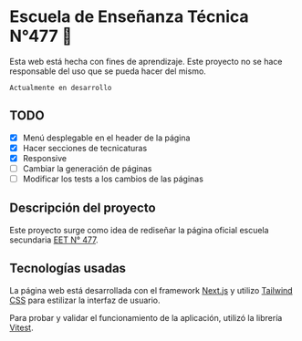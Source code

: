 # Escuela de Enseñanza Técnica N°477 🏫

Esta web está hecha con fines de aprendizaje. Este proyecto no se hace responsable del uso que se pueda hacer del mismo.

`Actualmente en desarrollo`

## TODO

- [x] Menú desplegable en el header de la página
- [x] Hacer secciones de tecnicaturas
- [x] Responsive
- [ ] Cambiar la generación de páginas
- [ ] Modificar los tests a los cambios de las páginas

## Descripción del proyecto

Este proyecto surge como idea de rediseñar la página oficial escuela secundaria [EET N° 477](https://escuelatecnica477.com).

## Tecnologías usadas

La página web está desarrollada con el framework [Next.js](https://nextjs.org) y utilizo [Tailwind CSS](https://tailwindcss.com) para estilizar la interfaz de usuario.

Para probar y validar el funcionamiento de la aplicación, utilizó la librería [Vitest](https://vitest.dev).
